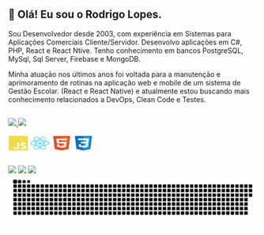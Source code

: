  ## 👋 Olá! Eu sou o Rodrigo Lopes.
Sou Desenvolvedor desde 2003, com experiência em Sistemas para Aplicações Comerciais Cliente/Servidor. Desenvolvo aplicações em C#, PHP, React e React Ntive. 
Tenho conhecimento em bancos PostgreSQL, MySql, Sql Server, Firebase e MongoDB.

Minha atuação nos últimos anos foi voltada para a manutenção e aprimoramento de rotinas na aplicação web e mobile de um sistema de Gestão Escolar. (React e React Native) e atualmente estou buscando mais conhecimento relacionados a DevOps, Clean Code e Testes.

##
<div>
  <a href="https://github.com/rlopeslameira">
  <img height="180em" src="https://github-readme-stats.vercel.app/api?username=rlopeslameira&show_icons=true&theme=dark&include_all_commits=true&count_private=true"/>
  <img height="180em" src="https://github-readme-stats.vercel.app/api/top-langs/?username=rlopeslameira&layout=compact&langs_count=7&theme=dark"/>
  </a>
</div>
<div style="display: inline_block"><br>
  <img align="center" alt="Rafa-Js" height="30" width="40" src="https://raw.githubusercontent.com/devicons/devicon/master/icons/javascript/javascript-plain.svg">
  <img align="center" alt="Rafa-React" height="30" width="40" src="https://raw.githubusercontent.com/devicons/devicon/master/icons/react/react-original.svg">
  <img align="center" alt="Rafa-HTML" height="30" width="40" src="https://raw.githubusercontent.com/devicons/devicon/master/icons/html5/html5-original.svg">
  <img align="center" alt="Rafa-CSS" height="30" width="40" src="https://raw.githubusercontent.com/devicons/devicon/master/icons/css3/css3-original.svg">  
</div>
  
  ##
 
<div> 
 
  <a href="https://instagram.com/rodrigo_lopes2_" target="_blank"><img src="https://img.shields.io/badge/-Instagram-%23E4405F?style=for-the-badge&logo=instagram&logoColor=white" target="_blank"></a>
   <a href = "mailto:rlopeslameira@gmail.com"><img src="https://img.shields.io/badge/-Gmail-%23333?style=for-the-badge&logo=gmail&logoColor=white" target="_blank"></a>
  <a href="https://www.linkedin.com/in/rodrigo-lameira-9a7a321b/" target="_blank"><img src="https://img.shields.io/badge/-LinkedIn-%230077B5?style=for-the-badge&logo=linkedin&logoColor=white" target="_blank"></a> 
 ![Snake animation](https://github.com/rlopeslameira/rlopeslameira/blob/output/github-contribution-grid-snake.svg)
</div>
